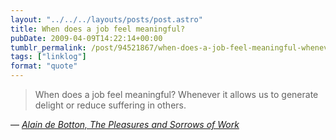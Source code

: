 ```yaml
---
layout: "../../../layouts/posts/post.astro"
title: When does a job feel meaningful?
pubDate: 2009-04-09T14:22:14+00:00
tumblr_permalink: /post/94521867/when-does-a-job-feel-meaningful-whenever-it
tags: ["linklog"]
format: "quote"
---
```


> When does a job feel meaningful? Whenever it allows us to generate delight or reduce suffering in others.

— <cite>[Alain de Botton, _The Pleasures and Sorrows of Work_](https://www.theguardian.com/books/2009/apr/04/pleasures-sorrows-work-alain-botton)</cite>
